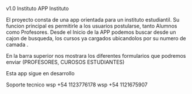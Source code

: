 v1.0
Instituto APP
Instituto 

El proyecto consta de una app orientada para un instituto estudiantil.
Su funcion principal es permitirle a los usuarios postularse, tanto Alumnos como Profesores.
Desde el Inicio de la APP podemos buscar desde un cajon de busqueda, los cursos ya cargados ubicandolos por su numero de camada .

En la barra superior nos mostrara los diferentes formularios que podremos enviar (PROFESORES, CUROSOS ESTUDIANTES)

Esta app sigue en desarrollo

Soporte tecnico
wsp +54 1123776178
wsp +54 1121675907
